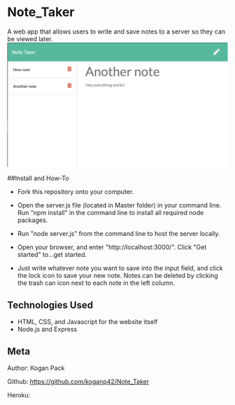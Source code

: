 # Note_Taker
A web app that allows users to write and save notes to a server so they can be viewed later.
![note taker example pic](note-taker-example.png)

##Install and How-To

* Fork this repository onto your computer.

* Open the server.js file (located in Master folder) in your command line. Run "npm install" in the command line to install all required node packages.

* Run "node server.js" from the command line to host the server locally.

* Open your browser, and enter "http://localhost:3000/". Click "Get started" to...get started.

* Just write whatever note you want to save into the input field, and click the lock icon to save your new note. Notes can be deleted by clicking the trash can icon next to each note in the left column.

## Technologies Used
* HTML, CSS, and Javascript for the website itself
* Node.js and Express

## Meta
Author: Kogan Pack

Github: https://github.com/koganp42/Note_Taker

Heroku: 
